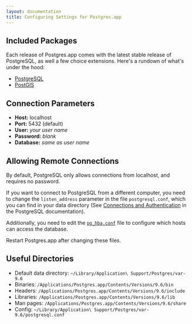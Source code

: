 ```yaml
---
layout: documentation
title: Configuring Settings for Postgres.app
---
```


## Included Packages

Each release of Postgres.app comes with the latest stable release of PostgreSQL, as well a few choice extensions. Here's a rundown of what's under the hood:

- [PostgreSQL](http://www.postgresql.org/)
- [PostGIS](http://postgis.refractions.net/)

## Connection Parameters
- **Host:** localhost
- **Port:** 5432 (default)
- **User:** *your user name*
- **Password:** *blank*
- **Database:** *same as user name*

## Allowing Remote Connections
By default, PostgreSQL only allows connections from localhost, and requires no password.

If you want to connect to PostgreSQL from a different computer,
you need to change the `listen_address` parameter in the file `postgresql.conf`,
which you can find in your data directory (See [Connections and Authentication](https://www.postgresql.org/docs/current/runtime-config-connection.html) in the PostgreSQL documentation).

Additionally, you need to edit the [`pg_hba.conf`](https://www.postgresql.org/docs/current/auth-pg-hba-conf.html) file to configure which hosts can access the database.

Restart Postgres.app after changing these files.

## Useful Directories

- Default data directory: `~/Library/Application\ Support/Postgres/var-9.6`
- Binaries: `/Applications/Postgres.app/Contents/Versions/9.6/bin`
- Headers: `/Applications/Postgres.app/Contents/Versions/9.6/include`
- Libraries: `/Applications/Postgres.app/Contents/Versions/9.6/lib`
- Man pages: `/Applications/Postgres.app/Contents/Versions/9.6/share`
- Config: `~/Library/Application\ Support/Postgres/var-9.6/postgresql.conf`

